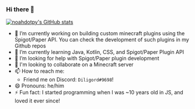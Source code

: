 ### Hi there 👋

[![noahdotpy's GitHub stats](https://github-readme-stats.vercel.app/api?username=noahdotpy)](https://github.com/anuraghazra/github-readme-stats)

- 🔭 I’m currently working on building custom minecraft plugins using the Spigot/Paper API. You can check the development of such plugins in my Github repos
- 🌱 I’m currently learning Java, Kotlin, CSS, and Spigot/Paper Plugin API
- 🤔 I’m looking for help with Spigot/Paper plugin development
- 🤝 I'm looking to collaborate on a Minecraft server
- 📫 How to reach me: 
  - Friend me on Discord: `Diligord#9698`!
- 😄 Pronouns: he/him
- ⚡ Fun fact: I started programming when I was ~10 years old in JS, and loved it ever since!
